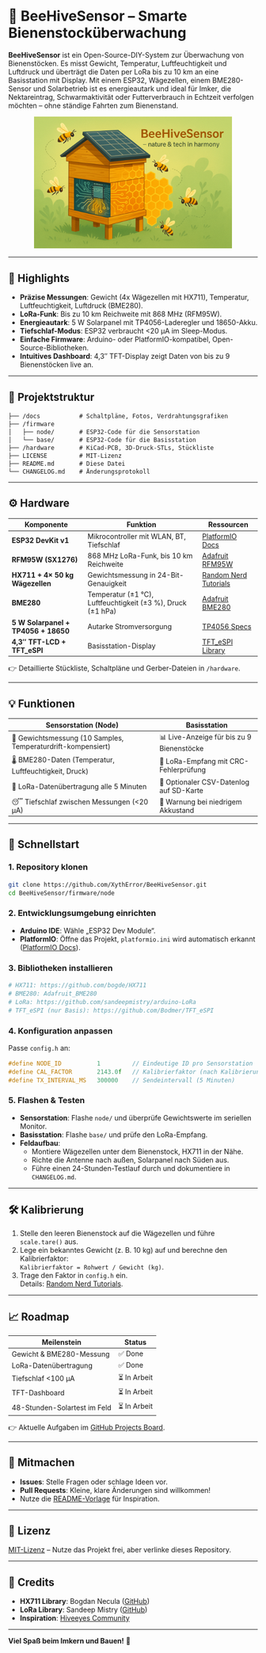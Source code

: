
# 🐝 BeeHiveSensor – Smarte Bienenstocküberwachung

**BeeHiveSensor** ist ein Open-Source-DIY-System zur Überwachung von Bienenstöcken. Es misst Gewicht, Temperatur, Luftfeuchtigkeit und Luftdruck und überträgt die Daten per LoRa bis zu 10 km an eine Basisstation mit Display. Mit einem ESP32, Wägezellen, einem BME280-Sensor und Solarbetrieb ist es energieautark und ideal für Imker, die Nektareintrag, Schwarmaktivität oder Futterverbrauch in Echtzeit verfolgen möchten – ohne ständige Fahrten zum Bienenstand.

<p align="center">
  <img src="docs/images/beehivesensor_setup.png" alt="BeeHiveSensor Setup" width="400"/>
</p>

---

## 🌟 Highlights

- **Präzise Messungen**: Gewicht (4x Wägezellen mit HX711), Temperatur, Luftfeuchtigkeit, Luftdruck (BME280).
- **LoRa-Funk**: Bis zu 10 km Reichweite mit 868 MHz (RFM95W).
- **Energieautark**: 5 W Solarpanel mit TP4056-Laderegler und 18650-Akku.
- **Tiefschlaf-Modus**: ESP32 verbraucht <20 µA im Sleep-Modus.
- **Einfache Firmware**: Arduino- oder PlatformIO-kompatibel, Open-Source-Bibliotheken.
- **Intuitives Dashboard**: 4,3″ TFT-Display zeigt Daten von bis zu 9 Bienenstöcken live an.

---

## 📂 Projektstruktur

```text
├── /docs           # Schaltpläne, Fotos, Verdrahtungsgrafiken
├── /firmware
│   ├── node/       # ESP32-Code für die Sensorstation
│   └── base/       # ESP32-Code für die Basisstation
├── /hardware       # KiCad-PCB, 3D-Druck-STLs, Stückliste
├── LICENSE         # MIT-Lizenz
├── README.md       # Diese Datei
└── CHANGELOG.md    # Änderungsprotokoll
```

---

## ⚙️ Hardware

| Komponente                          | Funktion                           | Ressourcen |
|-------------------------------------|------------------------------------|------------|
| **ESP32 DevKit v1**                | Mikrocontroller mit WLAN, BT, Tiefschlaf | [PlatformIO Docs](https://docs.platformio.org/en/latest/platforms/espressif32.html) |
| **RFM95W (SX1276)**                | 868 MHz LoRa-Funk, bis 10 km Reichweite | [Adafruit RFM95W](https://www.adafruit.com/product/3072) |
| **HX711 + 4× 50 kg Wägezellen**    | Gewichtsmessung in 24-Bit-Genauigkeit | [Random Nerd Tutorials](https://randomnerdtutorials.com/esp32-load-cell-hx711/) |
| **BME280**                         | Temperatur (±1 °C), Luftfeuchtigkeit (±3 %), Druck (±1 hPa) | [Adafruit BME280](https://learn.adafruit.com/adafruit-bme280-humidity-barometric-pressure-temperature-sensor-breakout/overview) |
| **5 W Solarpanel + TP4056 + 18650**| Autarke Stromversorgung | [TP4056 Specs](https://www.amazon.com/Makerfocus-Charging-Lithium-Battery-Protection/dp/B071RG4YWM) |
| **4,3″ TFT-LCD + TFT_eSPI**        | Basisstation-Display | [TFT_eSPI Library](https://github.com/Bodmer/TFT_eSPI) |

👉 Detaillierte Stückliste, Schaltpläne und Gerber-Dateien in `/hardware`.

---

## 💡 Funktionen

| **Sensorstation (Node)** | **Basisstation** |
|--------------------------|------------------|
| 📏 Gewichtsmessung (10 Samples, Temperaturdrift-kompensiert) | 📊 Live-Anzeige für bis zu 9 Bienenstöcke |
| 🌡️ BME280-Daten (Temperatur, Luftfeuchtigkeit, Druck) | 📡 LoRa-Empfang mit CRC-Fehlerprüfung |
| 📡 LoRa-Datenübertragung alle 5 Minuten | 💾 Optionaler CSV-Datenlog auf SD-Karte |
| 😴 Tiefschlaf zwischen Messungen (<20 µA) | 🔔 Warnung bei niedrigem Akkustand |

---

## 🚀 Schnellstart

### 1. Repository klonen
```bash
git clone https://github.com/XythError/BeeHiveSensor.git
cd BeeHiveSensor/firmware/node
```

### 2. Entwicklungsumgebung einrichten
- **Arduino IDE**: Wähle „ESP32 Dev Module“.
- **PlatformIO**: Öffne das Projekt, `platformio.ini` wird automatisch erkannt ([PlatformIO Docs](https://docs.platformio.org)).

### 3. Bibliotheken installieren
```bash
# HX711: https://github.com/bogde/HX711
# BME280: Adafruit_BME280
# LoRa: https://github.com/sandeepmistry/arduino-LoRa
# TFT_eSPI (nur Basis): https://github.com/Bodmer/TFT_eSPI
```

### 4. Konfiguration anpassen
Passe `config.h` an:
```cpp
#define NODE_ID          1         // Eindeutige ID pro Sensorstation
#define CAL_FACTOR       2143.0f   // Kalibrierfaktor (nach Kalibrierung)
#define TX_INTERVAL_MS   300000    // Sendeintervall (5 Minuten)
```

### 5. Flashen & Testen
- **Sensorstation**: Flashe `node/` und überprüfe Gewichtswerte im seriellen Monitor.
- **Basisstation**: Flashe `base/` und prüfe den LoRa-Empfang.
- **Feldaufbau**:
  - Montiere Wägezellen unter dem Bienenstock, HX711 in der Nähe.
  - Richte die Antenne nach außen, Solarpanel nach Süden aus.
  - Führe einen 24-Stunden-Testlauf durch und dokumentiere in `CHANGELOG.md`.

---

## 🛠️ Kalibrierung

1. Stelle den leeren Bienenstock auf die Wägezellen und führe `scale.tare()` aus.
2. Lege ein bekanntes Gewicht (z. B. 10 kg) auf und berechne den Kalibrierfaktor:  
   `Kalibrierfaktor = Rohwert / Gewicht (kg)`.
3. Trage den Faktor in `config.h` ein.  
   Details: [Random Nerd Tutorials](https://randomnerdtutorials.com/esp32-load-cell-hx711/).

---

## 📈 Roadmap

| Meilenstein                       | Status |
|-----------------------------------|--------|
| Gewicht & BME280-Messung          | ✅ Done |
| LoRa-Datenübertragung             | ✅ Done |
| Tiefschlaf <100 µA                | ⏳ In Arbeit |
| TFT-Dashboard                     | ⏳ In Arbeit |
| 48-Stunden-Solartest im Feld      | ⏳ In Arbeit |

👉 Aktuelle Aufgaben im [GitHub Projects Board](https://github.com/<user>/BeeHiveSensor/projects).

---

## 🤝 Mitmachen

- **Issues**: Stelle Fragen oder schlage Ideen vor.
- **Pull Requests**: Kleine, klare Änderungen sind willkommen!
- Nutze die [README-Vorlage](https://github.com/othneildrew/Best-README-Template) für Inspiration.

---

## 📜 Lizenz

[MIT-Lizenz](LICENSE) – Nutze das Projekt frei, aber verlinke dieses Repository.

---

## 🙏 Credits

- **HX711 Library**: Bogdan Necula ([GitHub](https://github.com/bogde/HX711))
- **LoRa Library**: Sandeep Mistry ([GitHub](https://github.com/sandeepmistry/arduino-LoRa))
- **Inspiration**: [Hiveeyes Community](https://community.hiveeyes.org/t/new-esp32-based-pcb-with-lora-support-from-christophe/2778)

---

**Viel Spaß beim Imkern und Bauen!** 🐝

```
